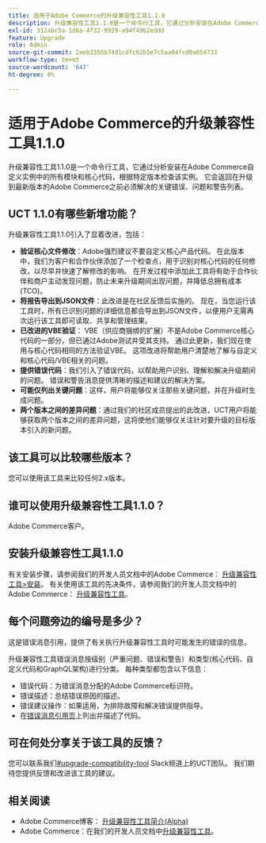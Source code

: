 ```yaml
---
title: 适用于Adobe Commerce的升级兼容性工具1.1.0
description: 升级兼容性工具1.1.0是一个命令行工具，它通过分析安装在Adobe Commerce自定义实例中的所有模块和核心代码，根据特定版本检查该实例。 它会返回在升级到最新版本的Adobe Commerce之前必须解决的关键错误、问题和警告列表。
exl-id: 312abc5a-1d6a-4f32-9929-a94f4962eddd
feature: Upgrade
role: Admin
source-git-commit: 2aeb2355b74d1cdfc62b5e7c5aa04fcd0a654733
workflow-type: tm+mt
source-wordcount: '647'
ht-degree: 0%

---
```


# 适用于Adobe Commerce的升级兼容性工具1.1.0

升级兼容性工具1.1.0是一个命令行工具，它通过分析安装在Adobe Commerce自定义实例中的所有模块和核心代码，根据特定版本检查该实例。 它会返回在升级到最新版本的Adobe Commerce之前必须解决的关键错误、问题和警告列表。

## UCT 1.1.0有哪些新增功能？

升级兼容性工具1.1.0引入了显着改进，包括：

* **验证核心文件修改**：Adobe强烈建议不要自定义核心产品代码。 在此版本中，我们为客户和合作伙伴添加了一个检查点，用于识别对核心代码的任何修改，以尽早并快速了解修改的影响。 在开发过程中添加此工具将有助于合作伙伴和商户主动发现问题，防止未来升级期间出现问题，并降低总拥有成本(TCO)。
* **将报告导出到JSON文件**：此改进是在社区反馈后实施的。 现在，当您运行该工具时，所有已识别问题的详细信息都会导出到JSON文件，以便用户无需再次运行该工具即可读取、共享和管理结果。
* **已改进的VBE验证**： VBE（供应商捆绑的扩展）不是Adobe Commerce核心代码的一部分，但已通过Adobe测试并受其支持。 通过此更新，我们现在使用与核心代码相同的方法验证VBE。 这项改进将帮助用户清楚地了解与自定义和核心代码/VBE相关的问题。
* **提供错误代码**：我们引入了错误代码，以帮助用户识别、理解和解决升级期间的问题。 错误和警告消息提供清晰的描述和建议的解决方案。
* **可能仅列出关键问题**：这样，用户将能够仅关注那些关键问题，并在升级时生成问题。
* **两个版本之间的差异问题**：通过我们的社区成员提出的此改进，UCT用户将能够获取两个版本之间的差异问题，这将使他们能够仅关注针对要升级的目标版本引入的新问题。

## 该工具可以比较哪些版本？

您可以使用该工具来比较任何2.x版本。

## 谁可以使用升级兼容性工具1.1.0？

Adobe Commerce客户。

## 安装升级兼容性工具1.1.0

有关安装步骤，请参阅我们的开发人员文档中的Adobe Commerce： [升级兼容性工具>安装](https://experienceleague.adobe.com/zh-hans/docs/commerce-operations/upgrade-guide/upgrade-compatibility-tool/use-upgrade-compatibility-tool/run)。 有关使用该工具的先决条件，请参阅我们的开发人员文档中的Adobe Commerce： [升级兼容性工具](https://experienceleague.adobe.com/zh-hans/docs/commerce-operations/upgrade-guide/upgrade-compatibility-tool/prerequisites)。

## 每个问题旁边的编号是多少？

这是错误消息引用，提供了有关执行升级兼容性工具时可能发生的错误的信息。

升级兼容性工具错误消息按级别（严重问题、错误和警告）和类型(核心代码、自定义代码和GraphQL架构)进行分类。 每种类型都包含以下信息：

* 错误代码：为错误消息分配的Adobe Commerce标识符。
* 错误描述：总结错误原因的描述。
* 错误建议操作：如果适用，为排除故障和解决错误提供指导。
* 在[错误消息引用页](https://experienceleague.adobe.com/zh-hans/docs/commerce-operations/upgrade-guide/upgrade-compatibility-tool/reporting/error-messages)上列出并描述了代码。

## 可在何处分享关于该工具的反馈？

您可以联系我们[#upgrade-compatibility-tool](https://magentocommeng.slack.com/archives/C019Y143U9F) Slack频道上的UCT团队。 我们期待您提供反馈和改进该工具的建议。

## 相关阅读

* Adobe Commerce博客： [升级兼容性工具简介(Alpha)](https://magento.com/blog/magento-news/introducing-upgrade-compatibility-tool)
* Adobe Commerce：在我们的开发人员文档中[升级兼容性工具](https://experienceleague.adobe.com/zh-hans/docs/commerce-operations/upgrade-guide/upgrade-compatibility-tool/overview)。
